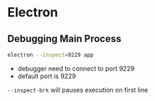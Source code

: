 # Electron

## Debugging Main Process

```sh
electron --inspect=9229 app 
```

- debugger need to connect to port 9229 
- default port is 9229

`--inspect-brk` will pauses execution on first line
